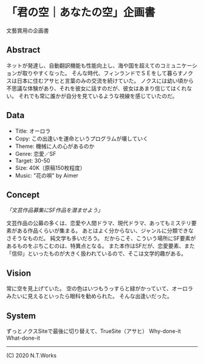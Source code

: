 # 「君の空｜あなたの空」企画書

文藝賞用の企画書

## Abstract

ネットが発達し、自動翻訳機能も性能向上し、海や国を超えてのコミュニケーションが取りやすくなった。
そんな時代、フィンランドでＳＥをして暮らすノクスは日本に住むアサヒと言葉のみの交流を続けていた。
ノクスには幼い頃から不思議な体験があり、それを彼女に話すのだが、彼女はあまり信じてはくれない。
それでも常に誰かが自分を見ているような視線を感じていたのだ。

## Data

- Title: オーロラ
- Copy: この出逢いを運命というプログラムが壊していく
- Theme: 機械に人の心があるのか
- Genre: 恋愛／SF
- Target: 30-50
- Size: 40K（原稿150枚程度）
- Music: "花の唄" by Aimer

## Concept

_「文芸作品募集にSF作品を潜ませよう」_

文芸作品の公募の多くは、恋愛や人間ドラマ、現代ドラマ、あってもミステリ要素がある作品くらいが集まる。
あとはよく分からない、ジャンルに分類できなさそうなものだ。
純文学も多いだろう。
だからこそ、こういう場所にSF要素があるものをぶちこむのは、特異点となる。
また本作はSFだが、恋愛要素、また「信仰」といったものが大きく扱われているので、そこは文学的趣がある。

## Vision

常に空を見上げていた。
空の色はいつもうっすらと緑がかっていて、オーロラみたいに見えるといったら眼科を勧められた。
そんな出逢いだった。

## System

ずっとノクスSiteで最後に切り替えて、TrueSite（アサヒ）
Why-done-it
What-done-it

---
(C) 2020 N.T.Works

